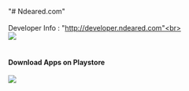 "# Ndeared.com"<br><br>
Developer Info : "http://developer.ndeared.com"<br><br>
<img src = "http://developer.ndeared.com/devinfo_screenshot.png" /><br><br>
<h4>Download Apps on Playstore</h4>
<img src = "https://upload.wikimedia.org/wikipedia/commons/a/af/Google_Play_Store.svg" width:100 />

